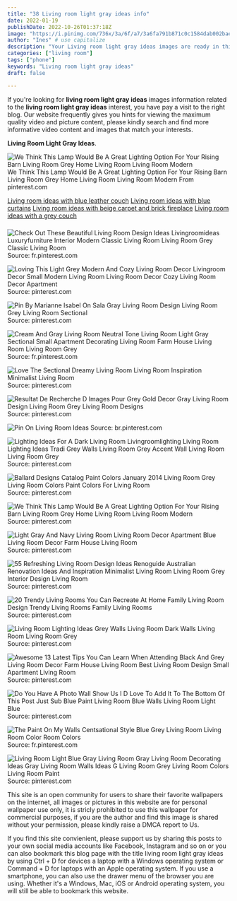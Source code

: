 ```yaml
---
title: "38 Living room light gray ideas info"
date: 2022-01-19
publishDate: 2022-10-26T01:37:18Z
image: "https://i.pinimg.com/736x/3a/6f/a7/3a6fa791b871c0c1584dab002bae5c28.jpg"
author: "Ines" # use capitalize
description: "Your Living room light gray ideas images are ready in this website. Living room light gray ideas are a topic that is being searched for and liked by netizens today. You can Get the Living room light gray ideas files here. Download all free images."
categories: ["living room"]
tags: ["phone"]
keywords: "Living room light gray ideas"
draft: false

---
```


If you're looking for **living room light gray ideas** images information related to the **living room light gray ideas** interest, you have pay a visit to the right  blog.  Our website frequently  gives you  hints  for viewing  the maximum  quality video and picture  content, please kindly search and find more informative video content and images  that match your interests.

**Living Room Light Gray Ideas**. 

![We Think This Lamp Would Be A Great Lighting Option For Your Rising Barn Living Room Grey Home Living Room Living Room Modern](https://i.pinimg.com/736x/97/5a/8a/975a8ab23546c78a6deb88e33f26468b--grey-living-rooms-living-room-layouts.jpg "We Think This Lamp Would Be A Great Lighting Option For Your Rising Barn Living Room Grey Home Living Room Living Room Modern")
We Think This Lamp Would Be A Great Lighting Option For Your Rising Barn Living Room Grey Home Living Room Living Room Modern From pinterest.com

[Living room ideas with blue leather couch](/living-room-ideas-with-blue-leather-couch/)
[Living room ideas with blue curtains](/living-room-ideas-with-blue-curtains/)
[Living room ideas with beige carpet and brick fireplace](/living-room-ideas-with-beige-carpet-and-brick-fireplace/)
[Living room ideas with a grey couch](/living-room-ideas-with-a-grey-couch/)



### 

 


![Check Out These Beautiful Living Room Design Ideas Livingroomideas Luxuryfurniture Interior Modern Classic Living Room Living Room Grey Classic Living Room](https://i.pinimg.com/originals/ca/b9/52/cab952354d15634ff0f63f6ae85ee1b3.jpg "Check Out These Beautiful Living Room Design Ideas Livingroomideas Luxuryfurniture Interior Modern Classic Living Room Living Room Grey Classic Living Room")
Source: fr.pinterest.com

 

![Loving This Light Grey Modern And Cozy Living Room Decor Livingroom Decor Small Modern Living Room Living Room Decor Cozy Living Room Decor Apartment](https://i.pinimg.com/originals/f0/d7/dc/f0d7dcc65dbe27ced58cbe49ca47809c.jpg "Loving This Light Grey Modern And Cozy Living Room Decor Livingroom Decor Small Modern Living Room Living Room Decor Cozy Living Room Decor Apartment")
Source: pinterest.com

 

![Pin By Marianne Isabel On Sala Gray Living Room Design Living Room Grey Living Room Sectional](https://i.pinimg.com/originals/7f/8e/be/7f8ebe57f3660bb136dce6c9c5e5ea40.jpg "Pin By Marianne Isabel On Sala Gray Living Room Design Living Room Grey Living Room Sectional")
Source: pinterest.com

 

![Cream And Gray Living Room Neutral Tone Living Room Light Gray Sectional Small Apartment Decorating Living Room Farm House Living Room Living Room Grey](https://i.pinimg.com/originals/48/f2/a1/48f2a13d5df07e70cb786411635c152a.jpg "Cream And Gray Living Room Neutral Tone Living Room Light Gray Sectional Small Apartment Decorating Living Room Farm House Living Room Living Room Grey")
Source: fr.pinterest.com

 

![Love The Sectional Dreamy Living Room Living Room Inspiration Minimalist Living Room](https://i.pinimg.com/736x/35/d7/44/35d7443e02659e4408e0927e519b3975.jpg "Love The Sectional Dreamy Living Room Living Room Inspiration Minimalist Living Room")
Source: pinterest.com

 

![Resultat De Recherche D Images Pour Grey Gold Decor Gray Living Room Design Living Room Grey Living Room Designs](https://i.pinimg.com/736x/f4/59/6d/f4596d6c96f2334fe12782feef1aca90.jpg "Resultat De Recherche D Images Pour Grey Gold Decor Gray Living Room Design Living Room Grey Living Room Designs")
Source: pinterest.com

 

![Pin On Living Room Ideas](https://i.pinimg.com/736x/eb/e4/ba/ebe4ba9916aae3f10df164f798a16dce.jpg "Pin On Living Room Ideas")
Source: br.pinterest.com

 

![Lighting Ideas For A Dark Living Room Livingroomlighting Living Room Lighting Ideas Tradi Grey Walls Living Room Grey Accent Wall Living Room Living Room Grey](https://i.pinimg.com/736x/79/cc/eb/79ccebb80d2446257ea57c47a5f20b7f.jpg "Lighting Ideas For A Dark Living Room Livingroomlighting Living Room Lighting Ideas Tradi Grey Walls Living Room Grey Accent Wall Living Room Living Room Grey")
Source: pinterest.com

 

![Ballard Designs Catalog Paint Colors January 2014 Living Room Grey Living Room Colors Paint Colors For Living Room](https://i.pinimg.com/originals/39/d3/43/39d343db3a2d0379434144e8376f2b78.jpg "Ballard Designs Catalog Paint Colors January 2014 Living Room Grey Living Room Colors Paint Colors For Living Room")
Source: pinterest.com

 

![We Think This Lamp Would Be A Great Lighting Option For Your Rising Barn Living Room Grey Home Living Room Living Room Modern](https://i.pinimg.com/736x/97/5a/8a/975a8ab23546c78a6deb88e33f26468b--grey-living-rooms-living-room-layouts.jpg "We Think This Lamp Would Be A Great Lighting Option For Your Rising Barn Living Room Grey Home Living Room Living Room Modern")
Source: pinterest.com

 

![Light Gray And Navy Living Room Living Room Decor Apartment Blue Living Room Decor Farm House Living Room](https://i.pinimg.com/originals/74/b7/4e/74b74ece8c62475410f3c14b5715d9c0.jpg "Light Gray And Navy Living Room Living Room Decor Apartment Blue Living Room Decor Farm House Living Room")
Source: pinterest.com

 

![55 Refreshing Living Room Design Ideas Renoguide Australian Renovation Ideas And Inspiration Minimalist Living Room Living Room Grey Interior Design Living Room](https://i.pinimg.com/564x/67/94/5c/67945c2901e05b1d0edd279755efca6f--interiordesign-coffee-tables.jpg "55 Refreshing Living Room Design Ideas Renoguide Australian Renovation Ideas And Inspiration Minimalist Living Room Living Room Grey Interior Design Living Room")
Source: pinterest.com

 

![20 Trendy Living Rooms You Can Recreate At Home Family Living Room Design Trendy Living Rooms Family Living Rooms](https://i.pinimg.com/736x/a9/89/df/a989df871d52dea0a8e421a3ff3e4ba8--living-room-decorations-home-decore-living-room.jpg "20 Trendy Living Rooms You Can Recreate At Home Family Living Room Design Trendy Living Rooms Family Living Rooms")
Source: pinterest.com

 

![Living Room Lighting Ideas Grey Walls Living Room Dark Walls Living Room Living Room Grey](https://i.pinimg.com/originals/12/4b/e9/124be9c7f018d21107959621fb453fc7.jpg "Living Room Lighting Ideas Grey Walls Living Room Dark Walls Living Room Living Room Grey")
Source: pinterest.com

 

![Awesome 13 Latest Tips You Can Learn When Attending Black And Grey Living Room Decor Farm House Living Room Best Living Room Design Small Apartment Living Room](https://i.pinimg.com/736x/df/7c/92/df7c92563d1f2422e068c11b1b8729c7.jpg "Awesome 13 Latest Tips You Can Learn When Attending Black And Grey Living Room Decor Farm House Living Room Best Living Room Design Small Apartment Living Room")
Source: pinterest.com

 

![Do You Have A Photo Wall Show Us I D Love To Add It To The Bottom Of This Post Just Sub Blue Paint Living Room Blue Walls Living Room Light Blue](https://i.pinimg.com/originals/49/f4/df/49f4dfe55a11f9554f27c06734079572.jpg "Do You Have A Photo Wall Show Us I D Love To Add It To The Bottom Of This Post Just Sub Blue Paint Living Room Blue Walls Living Room Light Blue")
Source: pinterest.com

 

![The Paint On My Walls Centsational Style Blue Grey Living Room Living Room Color Room Colors](https://i.pinimg.com/originals/c9/ba/65/c9ba65c744ede73adf0eedd81efaa29e.jpg "The Paint On My Walls Centsational Style Blue Grey Living Room Living Room Color Room Colors")
Source: fr.pinterest.com

 

![Living Room Light Blue Gray Living Room Gray Living Room Decorating Ideas Gray Living Room Walls Ideas G Living Room Grey Living Room Colors Living Room Paint](https://i.pinimg.com/736x/3a/6f/a7/3a6fa791b871c0c1584dab002bae5c28.jpg "Living Room Light Blue Gray Living Room Gray Living Room Decorating Ideas Gray Living Room Walls Ideas G Living Room Grey Living Room Colors Living Room Paint")
Source: pinterest.com

 

This site is an open community for users to share their favorite wallpapers on the internet, all images or pictures in this website are for personal wallpaper use only, it is stricly prohibited to use this wallpaper for commercial purposes, if you are the author and find this image is shared without your permission, please kindly raise a DMCA report to Us.

If you find this site convienient, please support us by sharing this posts to your own social media accounts like Facebook, Instagram and so on or you can also bookmark this blog page with the title living room light gray ideas by using Ctrl + D for devices a laptop with a Windows operating system or Command + D for laptops with an Apple operating system. If you use a smartphone, you can also use the drawer menu of the browser you are using. Whether it's a Windows, Mac, iOS or Android operating system, you will still be able to bookmark this website.
